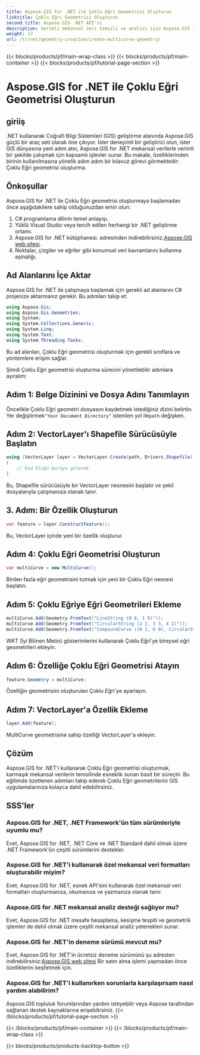 ```yaml
---
title: Aspose.GIS for .NET ile Çoklu Eğri Geometrisi Oluşturun
linktitle: Çoklu Eğri Geometrisi Oluşturun
second_title: Aspose.GIS .NET API'si
description: Verimli mekansal veri temsili ve analizi için Aspose.GIS ile .NET'te Çoklu Eğri geometrisi oluşturmayı öğrenin.
weight: 17
url: /tr/net/geometry-creation/create-multicurve-geometry/
---
```


{{< blocks/products/pf/main-wrap-class >}}
{{< blocks/products/pf/main-container >}}
{{< blocks/products/pf/tutorial-page-section >}}

# Aspose.GIS for .NET ile Çoklu Eğri Geometrisi Oluşturun

## giriiş
.NET kullanarak Coğrafi Bilgi Sistemleri (GIS) geliştirme alanında Aspose.GIS güçlü bir araç seti olarak öne çıkıyor. İster deneyimli bir geliştirici olun, ister GIS dünyasına yeni adım atın, Aspose.GIS for .NET mekansal verilerle verimli bir şekilde çalışmak için kapsamlı işlevler sunar. Bu makale, özelliklerinden birinin kullanılmasına yönelik adım adım bir kılavuz görevi görmektedir: Çoklu Eğri geometrisi oluşturma.
## Önkoşullar
Aspose.GIS for .NET ile Çoklu Eğri geometrisi oluşturmaya başlamadan önce aşağıdakilere sahip olduğunuzdan emin olun:
1. C# programlama dilinin temel anlayışı.
2. Yüklü Visual Studio veya tercih edilen herhangi bir .NET geliştirme ortamı.
3.  Aspose.GIS for .NET kütüphanesi. adresinden indirebilirsiniz.[Aspose.GIS web sitesi](https://releases.aspose.com/gis/net/).
4. Noktalar, çizgiler ve eğriler gibi konumsal veri kavramlarını kullanma aşinalığı.

## Ad Alanlarını İçe Aktar
Aspose.GIS for .NET ile çalışmaya başlamak için gerekli ad alanlarını C# projenize aktarmanız gerekir. Bu adımları takip et:

```csharp
using Aspose.Gis;
using Aspose.Gis.Geometries;
using System;
using System.Collections.Generic;
using System.Linq;
using System.Text;
using System.Threading.Tasks;
```
Bu ad alanları, Çoklu Eğri geometrisi oluşturmak için gerekli sınıflara ve yöntemlere erişim sağlar.

Şimdi Çoklu Eğri geometrisi oluşturma sürecini yönetilebilir adımlara ayıralım:
## Adım 1: Belge Dizinini ve Dosya Adını Tanımlayın
 Öncelikle Çoklu Eğri geometri dosyasını kaydetmek istediğiniz dizini belirtin. Yer değiştirmek`"Your Document Directory"` istenilen yol ile`path` değişken.
## Adım 2: VectorLayer'ı Shapefile Sürücüsüyle Başlatın
```csharp
using (VectorLayer layer = VectorLayer.Create(path, Drivers.Shapefile))
{
    // Kod bloğu buraya gelecek
}
```
Bu, Shapefile sürücüsüyle bir VectorLayer nesnesini başlatır ve şekil dosyalarıyla çalışmanıza olanak tanır.
## 3. Adım: Bir Özellik Oluşturun
```csharp
var feature = layer.ConstructFeature();
```
Bu, VectorLayer içinde yeni bir özellik oluşturur.
## Adım 4: Çoklu Eğri Geometrisi Oluşturun
```csharp
var multiCurve = new MultiCurve();
```
Birden fazla eğri geometrisini tutmak için yeni bir Çoklu Eğri nesnesi başlatın.
## Adım 5: Çoklu Eğriye Eğri Geometrileri Ekleme
```csharp
multiCurve.Add(Geometry.FromText("LineString (0 0, 1 0)"));
multiCurve.Add(Geometry.FromText("CircularString (2 2, 3 3, 4 2)"));
multiCurve.Add(Geometry.FromText("CompoundCurve ((0 1, 0 0), CircularString (0 0, 3 3, 6 0))"));
```
WKT (İyi Bilinen Metin) gösterimlerini kullanarak Çoklu Eğri'ye bireysel eğri geometrileri ekleyin.
## Adım 6: Özelliğe Çoklu Eğri Geometrisi Atayın
```csharp
feature.Geometry = multiCurve;
```
Özelliğin geometrisini oluşturulan Çoklu Eğri'ye ayarlayın.
## Adım 7: VectorLayer'a Özellik Ekleme
```csharp
layer.Add(feature);
```
MultiCurve geometrisine sahip özelliği VectorLayer'a ekleyin.

## Çözüm
Aspose.GIS for .NET'i kullanarak Çoklu Eğri geometrisi oluşturmak, karmaşık mekansal verilerin temsilinde esneklik sunan basit bir süreçtir. Bu eğitimde özetlenen adımları takip ederek Çoklu Eğri geometrilerini GIS uygulamalarınıza kolayca dahil edebilirsiniz.
## SSS'ler
### Aspose.GIS for .NET, .NET Framework'ün tüm sürümleriyle uyumlu mu?
Evet, Aspose.GIS for .NET, .NET Core ve .NET Standard dahil olmak üzere .NET Framework'ün çeşitli sürümlerini destekler.
### Aspose.GIS for .NET'i kullanarak özel mekansal veri formatları oluşturabilir miyim?
Evet, Aspose.GIS for .NET, esnek API'sini kullanarak özel mekansal veri formatları oluşturmanıza, okumanıza ve yazmanıza olanak tanır.
### Aspose.GIS for .NET mekansal analiz desteği sağlıyor mu?
Evet, Aspose.GIS for .NET mesafe hesaplama, kesişme tespiti ve geometrik işlemler de dahil olmak üzere çeşitli mekansal analiz yetenekleri sunar.
### Aspose.GIS for .NET'in deneme sürümü mevcut mu?
Evet, Aspose.GIS for .NET'in ücretsiz deneme sürümünü şu adresten indirebilirsiniz:[Aspose.GIS web sitesi](https://releases.aspose.com/gis/net/) Bir satın alma işlemi yapmadan önce özelliklerini keşfetmek için.
### Aspose.GIS for .NET'i kullanırken sorunlarla karşılaşırsam nasıl yardım alabilirim?
Aspose.GIS topluluk forumlarından yardım isteyebilir veya Aspose tarafından sağlanan destek kaynaklarına erişebilirsiniz.
{{< /blocks/products/pf/tutorial-page-section >}}

{{< /blocks/products/pf/main-container >}}
{{< /blocks/products/pf/main-wrap-class >}}

{{< blocks/products/products-backtop-button >}}
